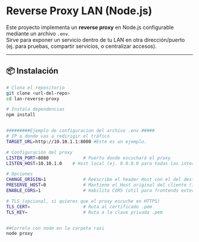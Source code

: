 # Reverse Proxy LAN (Node.js)

Este proyecto implementa un **reverse proxy** en Node.js configurable mediante un archivo `.env`.  
Sirve para exponer un servicio dentro de tu LAN en otra dirección/puerto (ej. para pruebas, compartir servicios, o centralizar accesos).

---

## 📦 Instalación

```bash
# Clona el repositorio
git clone <url-del-repo>
cd lan-reverse-proxy

# Instala dependencias
npm install


#########Ejemplo de configuracion del archivo .env #####
# IP a donde vas a redirigir el tráfico
TARGET_URL=http://10.10.1.1:8000 #Este es un ejemplo.

# Configuración del proxy
LISTEN_PORT=8080             # Puerto donde escuchará el proxy
LISTEN_HOST=10.10.1.0    # Host local (ej. 0.0.0.0 para todas las interfaces)

# Opciones
CHANGE_ORIGIN=1              # Reescribe el header Host con el del destino
PRESERVE_HOST=0              # Mantiene el Host original del cliente (ignora CHANGE_ORIGIN)
ENABLE_CORS=1                # Habilita CORS (útil para frontends externos)

# TLS (opcional, si quieres que el proxy escuche en HTTPS)
TLS_CERT=                    # Ruta al certificado .pem
TLS_KEY=                     # Ruta a la clave privada .pem


##Correlo con node en la carpeta razi
node proxy